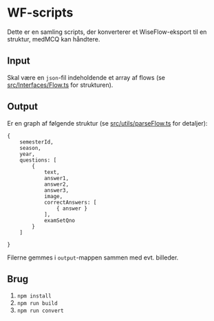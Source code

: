 # WF-scripts

Dette er en samling scripts, der konverterer et WiseFlow-eksport til en struktur, medMCQ kan håndtere.

## Input

Skal være en `json`-fil indeholdende et array af flows (se [src/Interfaces/Flow.ts](src/interfaces/Flow.ts) for strukturen).

## Output

Er en graph af følgende struktur (se [src/utils/parseFlow.ts](src/utils/parseFlow.ts) for detaljer):

```
{
    semesterId,
    season,
    year,
    questions: [
        {
            text,
            answer1,
            answer2,
            answer3,
            image,
            correctAnswers: [
                { answer }
            ],
            examSetQno
        }
    ]

}
```

Filerne gemmes i `output`-mappen sammen med evt. billeder.

## Brug

1. `npm install`
2. `npm run build`
3. `npm run convert`
